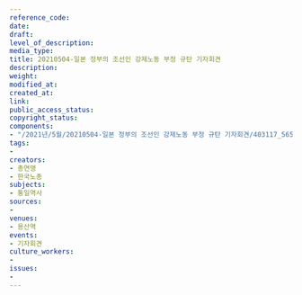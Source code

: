 ```yaml
---
reference_code: 
date: 
draft: 
level_of_description: 
media_type: 
title: 20210504-일본 정부의 조선인 강제노동 부정 규탄 기자회견
description: 
weight: 
modified_at: 
created_at: 
link: 
public_access_status: 
copyright_status: 
components:
- "/2021년/5월/20210504-일본 정부의 조선인 강제노동 부정 규탄 기자회견/403117_56554_1044.jpg"
tags:
- 
creators:
- 총연맹
- 한국노총
subjects:
- 통일역사
sources:
- 
venues:
- 용산역
events:
- 기자회견
culture_workers:
- 
issues:
- 
---
```

